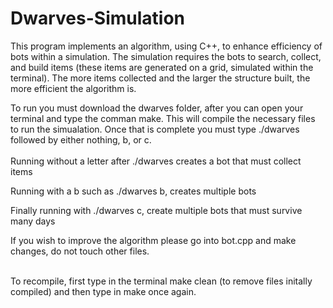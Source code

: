 # Dwarves-Simulation
This program implements an algorithm, using C++, to enhance efficiency of bots within a simulation. The simulation requires the bots to search, collect, and build items (these items are generated on a grid, simulated within the terminal). The more items collected and the larger the structure built, the more efficient the algorithm is.

To run you must download the dwarves folder, after you can open your terminal and type the comman make. This will compile the necessary files to run the simualation. Once that is complete you must type ./dwarves followed by either nothing, b, or c. <br />
<br />
Running without a letter after ./dwarves creates a bot that must collect items <br />

Running with a b such as ./dwarves b, creates multiple bots <br />

Finally running with ./dwarves c, create multiple bots that must survive many days <br/>

If you wish to improve the algorithm please go into bot.cpp and make changes, do not touch other files. <br />

<br />
To recompile, first type in the terminal make clean (to remove files initally compiled) and then type in make once again.
